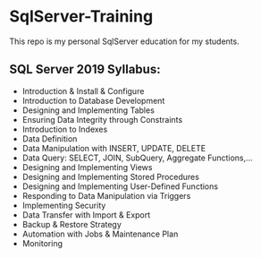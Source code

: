 # SqlServer-Training
This repo is my personal SqlServer education for my students.

## SQL Server 2019 Syllabus:
+ Introduction & Install & Configure
+ Introduction to Database Development
+ Designing and Implementing Tables
+ Ensuring Data Integrity through Constraints
+ Introduction to Indexes
+ Data Definition
+ Data Manipulation with INSERT, UPDATE, DELETE
+ Data Query: SELECT, JOIN, SubQuery, Aggregate Functions,... 
+ Designing and Implementing Views
+ Designing and Implementing Stored Procedures
+ Designing and Implementing User-Defined Functions
+ Responding to Data Manipulation via Triggers
+ Implementing Security
+ Data Transfer with Import & Export
+ Backup & Restore Strategy
+ Automation with Jobs & Maintenance Plan
+ Monitoring

